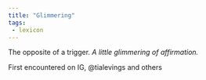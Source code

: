 ```yaml
---
title: "Glimmering"
tags: 
 - lexicon
---
```


The opposite of a trigger. *A little glimmering of affirmation.* 

First encountered on IG, @tialevings and others
